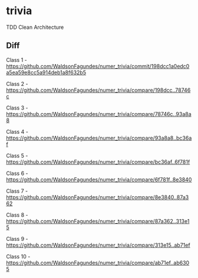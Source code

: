 # trivia

TDD Clean Architecture 

## Diff

Class 1 - https://github.com/WaldsonFagundes/numer_trivia/commit/198dcc1a0edc0a5ea59e8cc5a914deb1a8f632b5

Class 2 - https://github.com/WaldsonFagundes/numer_trivia/compare/198dcc..78746c

Class 3 - https://github.com/WaldsonFagundes/numer_trivia/compare/78746c..93a8a8

Class 4 - https://github.com/WaldsonFagundes/numer_trivia/compare/93a8a8..bc36af

Class 5 - https://github.com/WaldsonFagundes/numer_trivia/compare/bc36af..6f781f

Class 6 - https://github.com/WaldsonFagundes/numer_trivia/compare/6f781f..8e3840

Class 7 - https://github.com/WaldsonFagundes/numer_trivia/compare/8e3840..87a362

Class 8 - https://github.com/WaldsonFagundes/numer_trivia/compare/87a362..313e15

Class 9 - https://github.com/WaldsonFagundes/numer_trivia/compare/313e15..ab71ef

Class 10 - https://github.com/WaldsonFagundes/numer_trivia/compare/ab71ef..ab6305